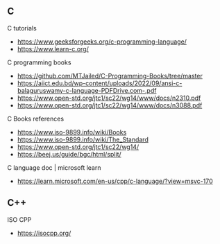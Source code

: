 ## C

C tutorials
- https://www.geeksforgeeks.org/c-programming-language/
- https://www.learn-c.org/

C programming books
- https://github.com/MTJailed/C-Programming-Books/tree/master
- https://aiict.edu.bd/wp-content/uploads/2022/09/ansi-c-balaguruswamy-c-language-PDFDrive.com-.pdf
- https://www.open-std.org/jtc1/sc22/wg14/www/docs/n2310.pdf
- https://www.open-std.org/jtc1/sc22/wg14/www/docs/n3088.pdf

C Books references
- https://www.iso-9899.info/wiki/Books
- https://www.iso-9899.info/wiki/The_Standard
- https://www.open-std.org/jtc1/sc22/wg14/
- https://beej.us/guide/bgc/html/split/

C language doc | microsoft learn
- https://learn.microsoft.com/en-us/cpp/c-language/?view=msvc-170

## C++

ISO CPP
- https://isocpp.org/
